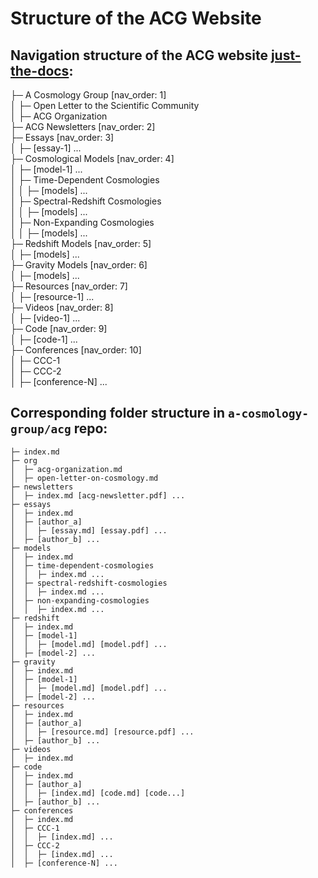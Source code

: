 # Structure of the ACG Website


## Navigation structure of the ACG website [just-the-docs](https://just-the-docs.com/):

├─ A Cosmology Group [nav_order: 1]  
│  ├─ Open Letter to the Scientific Community  
│  ├─ ACG Organization  
├─ ACG Newsletters [nav_order: 2]  
├─ Essays [nav_order: 3]  
│  ├─ [essay-1] ...  
├─ Cosmological Models [nav_order: 4]  
│  ├─ [model-1] ...  
│  ├─ Time-Dependent Cosmologies  
│  │  ├─ [models] ...  
│  ├─ Spectral-Redshift Cosmologies  
│  │  ├─ [models] ...  
│  ├─ Non-Expanding Cosmologies  
│  │  ├─ [models] ...  
├─ Redshift Models [nav_order: 5]  
│  ├─ [models] ...  
├─ Gravity Models [nav_order: 6]  
│  ├─ [models] ...  
├─ Resources [nav_order: 7]  
│  ├─ [resource-1] ...  
├─ Videos [nav_order: 8]  
│  ├─ [video-1] ...  
├─ Code [nav_order: 9]  
│  ├─ [code-1] ...  
├─ Conferences [nav_order: 10]  
│  ├─ CCC-1  
│  ├─ CCC-2  
│  ├─ [conference-N] ...


## Corresponding **folder** structure in `a-cosmology-group/acg` repo:

```
├─ index.md
├─ org
│  ├─ acg-organization.md
│  ├─ open-letter-on-cosmology.md
├─ newsletters
│  ├─ index.md [acg-newsletter.pdf] ...
├─ essays
│  ├─ index.md
│  ├─ [author_a]
│  │  ├─ [essay.md] [essay.pdf] ...
│  ├─ [author_b] ...
├─ models
│  ├─ index.md
│  ├─ time-dependent-cosmologies
│  │  ├─ index.md ...
│  ├─ spectral-redshift-cosmologies
│  │  ├─ index.md ...
│  ├─ non-expanding-cosmologies
│  │  ├─ index.md ...
├─ redshift
│  ├─ index.md
│  ├─ [model-1]
│  │  ├─ [model.md] [model.pdf] ...
│  ├─ [model-2] ...
├─ gravity
│  ├─ index.md
│  ├─ [model-1]
│  │  ├─ [model.md] [model.pdf] ...
│  ├─ [model-2] ...
├─ resources
│  ├─ index.md
│  ├─ [author_a]
│  │  ├─ [resource.md] [resource.pdf] ...
│  ├─ [author_b] ...
├─ videos
│  ├─ index.md
├─ code
│  ├─ index.md
│  ├─ [author_a]
│  │  ├─ [index.md] [code.md] [code...]
│  ├─ [author_b] ...
├─ conferences
│  ├─ index.md
│  ├─ CCC-1
│  │  ├─ [index.md] ...
│  ├─ CCC-2
│  │  ├─ [index.md] ...
│  ├─ [conference-N] ...
```

